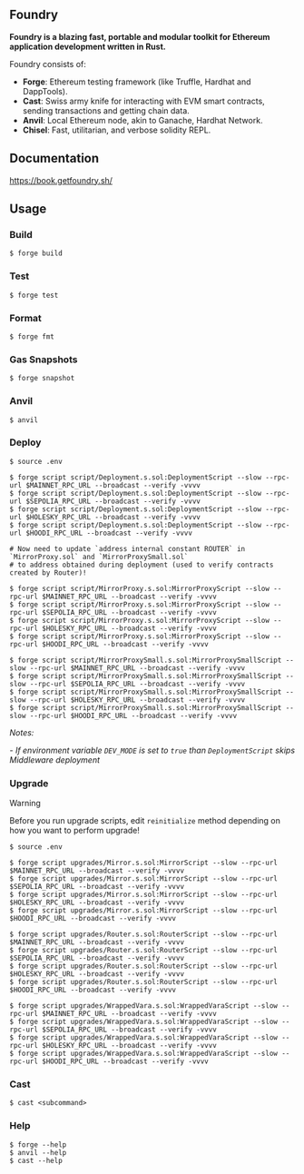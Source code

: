 ## Foundry

**Foundry is a blazing fast, portable and modular toolkit for Ethereum application development written in Rust.**

Foundry consists of:

- **Forge**: Ethereum testing framework (like Truffle, Hardhat and DappTools).
- **Cast**: Swiss army knife for interacting with EVM smart contracts, sending transactions and getting chain data.
- **Anvil**: Local Ethereum node, akin to Ganache, Hardhat Network.
- **Chisel**: Fast, utilitarian, and verbose solidity REPL.

## Documentation

https://book.getfoundry.sh/

## Usage

### Build

```shell
$ forge build
```

### Test

```shell
$ forge test
```

### Format

```shell
$ forge fmt
```

### Gas Snapshots

```shell
$ forge snapshot
```

### Anvil

```shell
$ anvil
```

### Deploy

```shell
$ source .env

$ forge script script/Deployment.s.sol:DeploymentScript --slow --rpc-url $MAINNET_RPC_URL --broadcast --verify -vvvv
$ forge script script/Deployment.s.sol:DeploymentScript --slow --rpc-url $SEPOLIA_RPC_URL --broadcast --verify -vvvv
$ forge script script/Deployment.s.sol:DeploymentScript --slow --rpc-url $HOLESKY_RPC_URL --broadcast --verify -vvvv
$ forge script script/Deployment.s.sol:DeploymentScript --slow --rpc-url $HOODI_RPC_URL --broadcast --verify -vvvv

# Now need to update `address internal constant ROUTER` in `MirrorProxy.sol` and `MirrorProxySmall.sol`
# to address obtained during deployment (used to verify contracts created by Router)!

$ forge script script/MirrorProxy.s.sol:MirrorProxyScript --slow --rpc-url $MAINNET_RPC_URL --broadcast --verify -vvvv
$ forge script script/MirrorProxy.s.sol:MirrorProxyScript --slow --rpc-url $SEPOLIA_RPC_URL --broadcast --verify -vvvv
$ forge script script/MirrorProxy.s.sol:MirrorProxyScript --slow --rpc-url $HOLESKY_RPC_URL --broadcast --verify -vvvv
$ forge script script/MirrorProxy.s.sol:MirrorProxyScript --slow --rpc-url $HOODI_RPC_URL --broadcast --verify -vvvv

$ forge script script/MirrorProxySmall.s.sol:MirrorProxySmallScript --slow --rpc-url $MAINNET_RPC_URL --broadcast --verify -vvvv
$ forge script script/MirrorProxySmall.s.sol:MirrorProxySmallScript --slow --rpc-url $SEPOLIA_RPC_URL --broadcast --verify -vvvv
$ forge script script/MirrorProxySmall.s.sol:MirrorProxySmallScript --slow --rpc-url $HOLESKY_RPC_URL --broadcast --verify -vvvv
$ forge script script/MirrorProxySmall.s.sol:MirrorProxySmallScript --slow --rpc-url $HOODI_RPC_URL --broadcast --verify -vvvv
```

_Notes:_

_- If environment variable `DEV_MODE` is set to `true` than `DeploymentScript` skips Middleware deployment_

### Upgrade

> [!WARNING]
> Before you run upgrade scripts, edit `reinitialize` method depending on how you want to perform upgrade!

```shell
$ source .env

$ forge script upgrades/Mirror.s.sol:MirrorScript --slow --rpc-url $MAINNET_RPC_URL --broadcast --verify -vvvv
$ forge script upgrades/Mirror.s.sol:MirrorScript --slow --rpc-url $SEPOLIA_RPC_URL --broadcast --verify -vvvv
$ forge script upgrades/Mirror.s.sol:MirrorScript --slow --rpc-url $HOLESKY_RPC_URL --broadcast --verify -vvvv
$ forge script upgrades/Mirror.s.sol:MirrorScript --slow --rpc-url $HOODI_RPC_URL --broadcast --verify -vvvv

$ forge script upgrades/Router.s.sol:RouterScript --slow --rpc-url $MAINNET_RPC_URL --broadcast --verify -vvvv
$ forge script upgrades/Router.s.sol:RouterScript --slow --rpc-url $SEPOLIA_RPC_URL --broadcast --verify -vvvv
$ forge script upgrades/Router.s.sol:RouterScript --slow --rpc-url $HOLESKY_RPC_URL --broadcast --verify -vvvv
$ forge script upgrades/Router.s.sol:RouterScript --slow --rpc-url $HOODI_RPC_URL --broadcast --verify -vvvv

$ forge script upgrades/WrappedVara.s.sol:WrappedVaraScript --slow --rpc-url $MAINNET_RPC_URL --broadcast --verify -vvvv
$ forge script upgrades/WrappedVara.s.sol:WrappedVaraScript --slow --rpc-url $SEPOLIA_RPC_URL --broadcast --verify -vvvv
$ forge script upgrades/WrappedVara.s.sol:WrappedVaraScript --slow --rpc-url $HOLESKY_RPC_URL --broadcast --verify -vvvv
$ forge script upgrades/WrappedVara.s.sol:WrappedVaraScript --slow --rpc-url $HOODI_RPC_URL --broadcast --verify -vvvv
```

### Cast

```shell
$ cast <subcommand>
```

### Help

```shell
$ forge --help
$ anvil --help
$ cast --help
```

